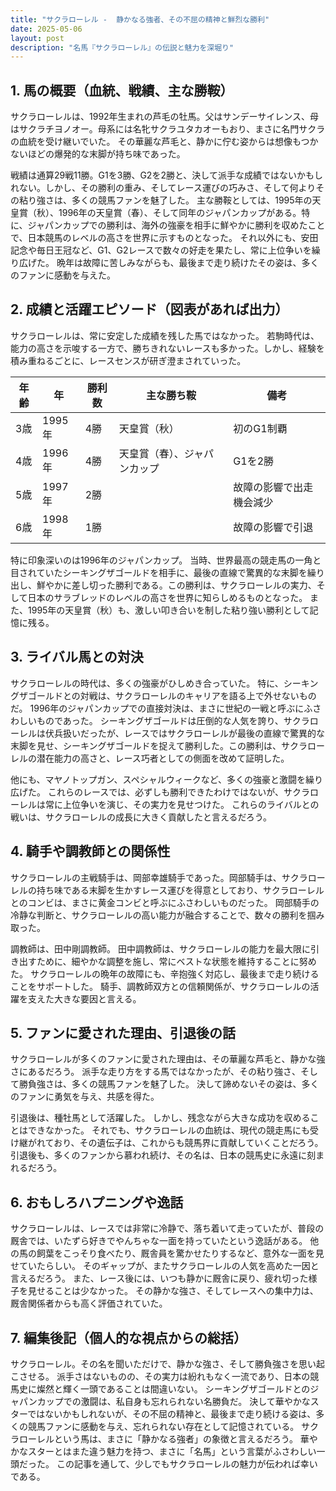 ```yaml
---
title: "サクラローレル -  静かなる強者、その不屈の精神と鮮烈な勝利"
date: 2025-05-06
layout: post
description: "名馬『サクラローレル』の伝説と魅力を深堀り"
---
```


## 1. 馬の概要（血統、戦績、主な勝鞍）

サクラローレルは、1992年生まれの芦毛の牡馬。父はサンデーサイレンス、母はサクラチヨノオー。母系には名牝サクラユタカオーもおり、まさに名門サクラの血統を受け継いでいた。  その華麗な芦毛と、静かに佇む姿からは想像もつかないほどの爆発的な末脚が持ち味であった。

戦績は通算29戦11勝。G1を3勝、G2を2勝と、決して派手な成績ではないかもしれない。しかし、その勝利の重み、そしてレース運びの巧みさ、そして何よりその粘り強さは、多くの競馬ファンを魅了した。  主な勝鞍としては、1995年の天皇賞（秋）、1996年の天皇賞（春）、そして同年のジャパンカップがある。特に、ジャパンカップでの勝利は、海外の強豪を相手に鮮やかに勝利を収めたことで、日本競馬のレベルの高さを世界に示すものとなった。  それ以外にも、安田記念や毎日王冠など、G1、G2レースで数々の好走を果たし、常に上位争いを繰り広げた。  晩年は故障に苦しみながらも、最後まで走り続けたその姿は、多くのファンに感動を与えた。


## 2. 成績と活躍エピソード（図表があれば出力）

サクラローレルは、常に安定した成績を残した馬ではなかった。  若駒時代は、能力の高さを示唆する一方で、勝ちきれないレースも多かった。しかし、経験を積み重ねるごとに、レースセンスが研ぎ澄まされていった。

| 年齢 | 年  | 勝利数 | 主な勝ち鞍 | 備考 |
|---|---|---|---|---|
| 3歳 | 1995年 | 4勝 | 天皇賞（秋） | 初のG1制覇 |
| 4歳 | 1996年 | 4勝 | 天皇賞（春）、ジャパンカップ | G1を2勝 |
| 5歳 | 1997年 | 2勝 |  | 故障の影響で出走機会減少 |
| 6歳 | 1998年 | 1勝 |  | 故障の影響で引退 |


特に印象深いのは1996年のジャパンカップ。  当時、世界最高の競走馬の一角と目されていたシーキングザゴールドを相手に、最後の直線で驚異的な末脚を繰り出し、鮮やかに差し切った勝利である。この勝利は、サクラローレルの実力、そして日本のサラブレッドのレベルの高さを世界に知らしめるものとなった。  また、1995年の天皇賞（秋）も、激しい叩き合いを制した粘り強い勝利として記憶に残る。


## 3. ライバル馬との対決

サクラローレルの時代は、多くの強豪がひしめき合っていた。  特に、シーキングザゴールドとの対戦は、サクラローレルのキャリアを語る上で外せないものだ。  1996年のジャパンカップでの直接対決は、まさに世紀の一戦と呼ぶにふさわしいものであった。  シーキングザゴールドは圧倒的な人気を誇り、サクラローレルは伏兵扱いだったが、レースではサクラローレルが最後の直線で驚異的な末脚を見せ、シーキングザゴールドを捉えて勝利した。この勝利は、サクラローレルの潜在能力の高さと、レース巧者としての側面を改めて証明した。

他にも、マヤノトップガン、スペシャルウィークなど、多くの強豪と激闘を繰り広げた。  これらのレースでは、必ずしも勝利できたわけではないが、サクラローレルは常に上位争いを演じ、その実力を見せつけた。  これらのライバルとの戦いは、サクラローレルの成長に大きく貢献したと言えるだろう。


## 4. 騎手や調教師との関係性

サクラローレルの主戦騎手は、岡部幸雄騎手であった。岡部騎手は、サクラローレルの持ち味である末脚を生かすレース運びを得意としており、サクラローレルとのコンビは、まさに黄金コンビと呼ぶにふさわしいものだった。  岡部騎手の冷静な判断と、サクラローレルの高い能力が融合することで、数々の勝利を掴み取った。

調教師は、田中剛調教師。  田中調教師は、サクラローレルの能力を最大限に引き出すために、細やかな調整を施し、常にベストな状態を維持することに努めた。  サクラローレルの晩年の故障にも、辛抱強く対応し、最後まで走り続けることをサポートした。  騎手、調教師双方との信頼関係が、サクラローレルの活躍を支えた大きな要因と言える。


## 5. ファンに愛された理由、引退後の話

サクラローレルが多くのファンに愛された理由は、その華麗な芦毛と、静かな強さにあるだろう。  派手な走り方をする馬ではなかったが、その粘り強さ、そして勝負強さは、多くの競馬ファンを魅了した。  決して諦めないその姿は、多くのファンに勇気を与え、共感を得た。

引退後は、種牡馬として活躍した。  しかし、残念ながら大きな成功を収めることはできなかった。  それでも、サクラローレルの血統は、現代の競走馬にも受け継がれており、その遺伝子は、これからも競馬界に貢献していくことだろう。  引退後も、多くのファンから慕われ続け、その名は、日本の競馬史に永遠に刻まれるだろう。


## 6. おもしろハプニングや逸話

サクラローレルは、レースでは非常に冷静で、落ち着いて走っていたが、普段の厩舎では、いたずら好きでやんちゃな一面を持っていたという逸話がある。  他の馬の飼葉をこっそり食べたり、厩舎員を驚かせたりするなど、意外な一面を見せていたらしい。  そのギャップが、またサクラローレルの人気を高めた一因と言えるだろう。  また、レース後には、いつも静かに厩舎に戻り、疲れ切った様子を見せることは少なかった。  その静かな強さ、そしてレースへの集中力は、厩舎関係者からも高く評価されていた。


## 7. 編集後記（個人的な視点からの総括）

サクラローレル。その名を聞いただけで、静かな強さ、そして勝負強さを思い起こさせる。  派手さはないものの、その実力は紛れもなく一流であり、日本の競馬史に燦然と輝く一頭であることは間違いない。  シーキングザゴールドとのジャパンカップでの激闘は、私自身も忘れられない名勝負だ。  決して華やかなスターではないかもしれないが、その不屈の精神と、最後まで走り続ける姿は、多くの競馬ファンに感動を与え、忘れられない存在として記憶されている。  サクラローレルという馬は、まさに「静かなる強者」の象徴と言えるだろう。  華やかなスターとはまた違う魅力を持つ、まさに「名馬」という言葉がふさわしい一頭だった。  この記事を通して、少しでもサクラローレルの魅力が伝われば幸いである。
